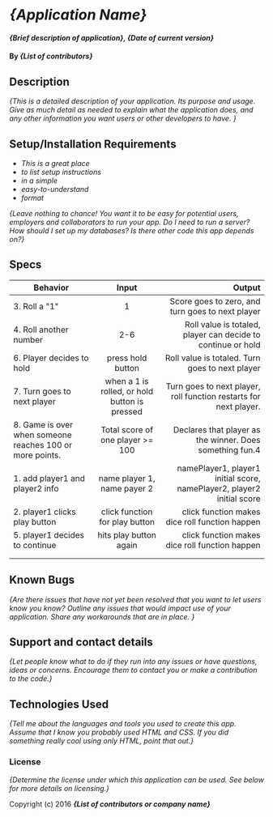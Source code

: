 # _{Application Name}_

#### _{Brief description of application}, {Date of current version}_

#### By _**{List of contributors}**_

## Description

_{This is a detailed description of your application. Its purpose and usage.  Give as much detail as needed to explain what the application does, and any other information you want users or other developers to have. }_

## Setup/Installation Requirements

* _This is a great place_
* _to list setup instructions_
* _in a simple_
* _easy-to-understand_
* _format_

_{Leave nothing to chance! You want it to be easy for potential users, employers and collaborators to run your app. Do I need to run a server? How should I set up my databases? Is there other code this app depends on?}_

## Specs
| Behavior | Input | Output |
| ------------- |:-------------:| -----:|
| 3. Roll a "1" | 1 | Score goes to zero, and turn goes to next player |
| 4. Roll another number | 2-6 | Roll value is totaled, player can decide to continue or hold |
| 6. Player decides to hold | press hold button | Roll value is totaled. Turn goes to next player |
| 7. Turn goes to next player | when a 1 is rolled, or hold button is pressed | Turn goes to next player, roll function restarts for next player. |
| 8. Game is over when someone reaches 100 or more points. | Total score of one player >= 100 | Declares that player as the winner. Does something fun.4 |
| 1. add player1 and player2 info | name player 1, name payer 2 | namePlayer1, player1 initial score, namePlayer2, player2 initial score |
| 2. player1 clicks play button | click function for play button | click function makes dice roll function happen |
| 5. player1 decides to continue | hits play button again | click function makes dice roll function happen |
| | | |
| | | | 



## Known Bugs

_{Are there issues that have not yet been resolved that you want to let users know you know?  Outline any issues that would impact use of your application.  Share any workarounds that are in place. }_

## Support and contact details

_{Let people know what to do if they run into any issues or have questions, ideas or concerns.  Encourage them to contact you or make a contribution to the code.}_

## Technologies Used

_{Tell me about the languages and tools you used to create this app. Assume that I know you probably used HTML and CSS. If you did something really cool using only HTML, point that out.}_

### License

*{Determine the license under which this application can be used.  See below for more details on licensing.}*

Copyright (c) 2016 **_{List of contributors or company name}_**
